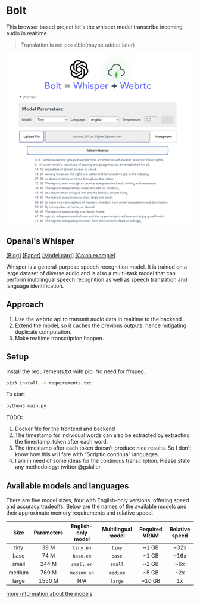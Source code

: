 # Bolt

This browser based project let's the whisper model transcribe incoming audio in realtime.

> Translation is not possible(maybe added later)

![Screenshot](assets/screenshot.png)

## Openai's Whisper

[[Blog]](https://openai.com/blog/whisper)
[[Paper]](https://arxiv.org/abs/2212.04356)
[[Model card]](model-card.md)
[[Colab example]](https://colab.research.google.com/github/openai/whisper/blob/master/notebooks/LibriSpeech.ipynb)

Whisper is a general-purpose speech recognition model. It is trained on a large dataset of diverse audio and is also a multi-task model that can perform multilingual speech recognition as well as speech translation and language identification.

## Approach

1. Use the webrtc api to transmit audio data in realtime to the backend.
2. Extend the model, so it caches the previous outputs, hence mitigating duplicate computation.
3. Make realtime transcription happen.

## Setup

Install the requirements.txt with pip. No need for ffmpeg.

```bash
pip3 install -r requirements.txt
```

To start

```bash
python3 main.py
```

TODO:

1. Docker file for the frontend and backend
2. The timestamp for individual words can also be extracted by extracting the timestamp_token after each word.
  1. The timestamp after each token doesn't produce nice results. So I don't know how this will fare with "Scriptio continua" languages.  
4. I am in need of some ideas for the continous transcription. Please state any methodology: twitter:@gslaller.

## Available models and languages

There are five model sizes, four with English-only versions, offering speed and accuracy tradeoffs. Below are the names of the available models and their approximate memory requirements and relative speed.

|  Size  | Parameters | English-only model | Multilingual model | Required VRAM | Relative speed |
| :----: | :--------: | :----------------: | :----------------: | :-----------: | :------------: |
|  tiny  |    39 M    |     `tiny.en`      |       `tiny`       |     ~1 GB     |      ~32x      |
|  base  |    74 M    |     `base.en`      |       `base`       |     ~1 GB     |      ~16x      |
| small  |   244 M    |     `small.en`     |      `small`       |     ~2 GB     |      ~6x       |
| medium |   769 M    |    `medium.en`     |      `medium`      |     ~5 GB     |      ~2x       |
| large  |   1550 M   |        N/A         |      `large`       |    ~10 GB     |       1x       |

[more information about the models](model-card.md)
